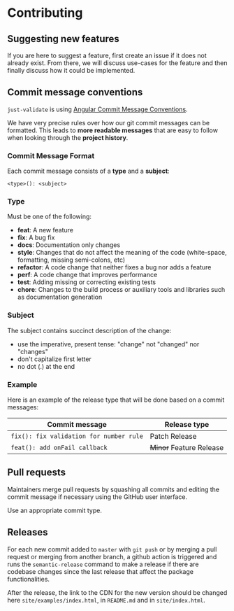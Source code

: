 # Contributing

## Suggesting new features

If you are here to suggest a feature, first create an issue if it does not already exist. From there, we will discuss use-cases for the feature and then finally discuss how it could be implemented.

## Commit message conventions

`just-validate` is using [Angular Commit Message Conventions](https://github.com/angular/angular.js/blob/master/DEVELOPERS.md#-git-commit-guidelines).

We have very precise rules over how our git commit messages can be formatted. This leads to **more readable messages** that are easy to follow when looking through the **project history**.

### Commit Message Format

Each commit message consists of a **type** and a **subject**:

    <type>(): <subject>

### Type

Must be one of the following:

*   **feat**: A new feature
*   **fix**: A bug fix
*   **docs**: Documentation only changes
*   **style**: Changes that do not affect the meaning of the code (white-space, formatting, missing
    semi-colons, etc)
*   **refactor**: A code change that neither fixes a bug nor adds a feature
*   **perf**: A code change that improves performance
*   **test**: Adding missing or correcting existing tests
*   **chore**: Changes to the build process or auxiliary tools and libraries such as documentation
    generation

### Subject

The subject contains succinct description of the change:

*   use the imperative, present tense: "change" not "changed" nor "changes"
*   don't capitalize first letter
*   no dot (.) at the end

### Example

Here is an example of the release type that will be done based on a commit messages:

| Commit message                          | Release type              |
| --------------------------------------- | ------------------------- |
| `fix(): fix validation for number rule` | Patch Release             |
| `feat(): add onFail callback`           | ~~Minor~~ Feature Release |

## Pull requests

Maintainers merge pull requests by squashing all commits and editing the commit message if necessary using the GitHub user interface.

Use an appropriate commit type.

## Releases

For each new commit added to `master` with `git push` or by merging a pull request or merging from another branch, a github action is triggered and runs the `semantic-release` command to make a release if there are codebase changes since the last release that affect the package functionalities.

After the release, the link to the CDN for the new version should be changed here `site/examples/index.html`, in `README.md` and in `site/index.html`.
